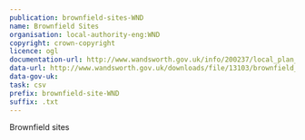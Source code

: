 ```yaml
---
publication: brownfield-sites-WND
name: Brownfield Sites
organisation: local-authority-eng:WND
copyright: crown-copyright
licence: ogl
documentation-url: http://www.wandsworth.gov.uk/info/200237/local_plan_-_evidence_base/2305/brownfield_land_register
data-url: http://www.wandsworth.gov.uk/downloads/file/13103/brownfield_land_register_csv
data-gov-uk: 
task: csv
prefix: brownfield-site-WND
suffix: .txt
---
```


Brownfield sites

